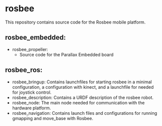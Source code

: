 # rosbee
This repository contains source code for the Rosbee mobile platform.
## rosbee_embedded:
- rosbee_propeller:
  - Source code for the Parallax Embedded board
## rosbee_ros:
- rosbee_bringup:
  Contains launchfiles for starting rosbee in a minimal configuration, a configuration with kinect, and a launchfile for needed for joystick control.
- rosbee_description:
  Contains a URDF description of the rosbee robot.
- rosbee_node:
  The main node needed for communication with the hardware platform.
- rosbee_navigation:
  Contains launch files and configurations for running gmapping and move_base with Rosbee. 
